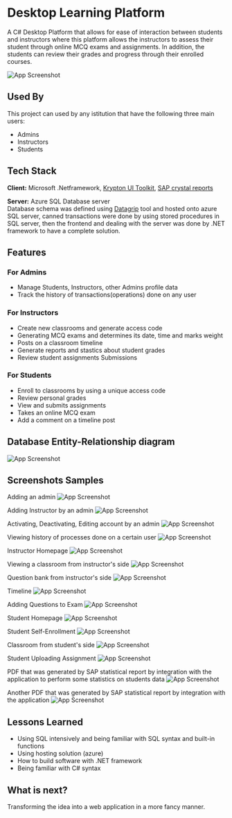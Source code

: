 
# Desktop Learning Platform

A C# Desktop Platform that allows for ease of 
interaction between students and instructors where this platform 
allows the instructors to assess their student through online MCQ 
exams and assignments. In addition, the students can review their 
grades and progress through their enrolled courses.

![App Screenshot](https://drive.google.com/uc?id=14uMz9uifI7fTKEuJZZ3Y7qlo4sRMeImX)






## Used By

This project can used by any istitution that have the following three main users:
- Admins
- Instructors
- Students


## Tech Stack

**Client:** Microsoft .Netframework, [Krypton UI Toolkit](https://github.com/ComponentFactory/Krypton), [SAP crystal reports](https://www.sap.com/products/technology-platform/crystal-reports.html)

**Server:** Azure SQL Database server
<br/>
Database schema was defined using [Datagrip](https://www.jetbrains.com/datagrip/) tool  and hosted onto azure SQL server, canned transactions were done by using stored procedures in SQL server, then the frontend and dealing with the server was done by .NET framework to have a complete solution.



 



## Features 

### For Admins
- Manage Students, Instructors, other Admins profile data
- Track the history of transactions(operations) done on any user


### For Instructors
- Create new classrooms and generate access code
- Generating MCQ exams and determines its date, time and marks weight
- Posts on a classroom timeline
- Generate reports and stastics about student grades
- Review student assignments Submissions

### For Students 
- Enroll to classrooms by using a unique access code
- Review personal grades
- View and submits assignments
- Takes an online MCQ exam 
- Add a comment on a timeline post 


## Database Entity-Relationship diagram

![App Screenshot](
https://drive.google.com/uc?id=1ZG0xYqA86CT7LEzmcgfvxpMN1lden7_V)

## Screenshots Samples
Adding an admin
![App Screenshot](
https://drive.google.com/uc?id=1hHg_2SBIEM8scqtuVpcMlqpc5V0nQ1__)

Adding Instructor by an admin
![App Screenshot](https://drive.google.com/uc?id=1oB17UGia5XKOLCvkBIu4lcGTEN5F8vH6)

Activating, Deactivating, Editing account by an admin
![App Screenshot](https://drive.google.com/uc?id=1WyQpaflG-rjUPp0BJV_7oVlkSxOC4G2-)

Viewing history of processes done on a certain user
![App Screenshot](https://drive.google.com/uc?id=1sWeZ1254GtFbJD4ElIUcl1mjsei75Li0)

Instructor Homepage
![App Screenshot](https://drive.google.com/uc?id=1Q2aPMweIlPDMOJlZknpWFtuZDv1Ew7g1)

Viewing a classroom from instructor's side
![App Screenshot](https://drive.google.com/uc?id=1kUz6biFzPT_1H-aGYooSbJrbpXgmTPyn)

Question bank from instructor's side
![App Screenshot](https://drive.google.com/uc?id=1U6LEnAG2onskJFyynGy4WStSvQiuHGZq)

Timeline
![App Screenshot](https://drive.google.com/uc?id=1spe7Olp9UCFwBV_UtYTbuKGyDLoUeZQd)

Adding Questions to Exam
![App Screenshot](https://drive.google.com/uc?id=1__a0baRQ4JTK7L4dGP9GhyVuzM9dI_1F)


Student Homepage
![App Screenshot](https://drive.google.com/uc?id=13JrrYtxlhJJCEtKPYNn-XOxlQRD_DGd4)

Student Self-Enrollment
![App Screenshot](https://drive.google.com/uc?id=1464Kt9neTE4Q2orOXOmAzDOUratrXsAL)

Classroom from student's side
![App Screenshot](https://drive.google.com/uc?id=1DaBQbw2a3QT9CHn6e5ZjtebJN3qbo69e)

Student Uploading Assignment
![App Screenshot](https://drive.google.com/uc?id=1DaBQbw2a3QT9CHn6e5ZjtebJN3qbo69e)


PDF that was generated by SAP statistical report by integration with the application to perform some statistics on students data
![App Screenshot](https://drive.google.com/uc?id=1hnp7AFoFzrWkzM82aYw9i2lzn4NiwRlH)




Another PDF that was generated by SAP statistical report by integration with the application
![App Screenshot](https://drive.google.com/uc?id=1Q16GKuKZM4XqkN0ahNDANJqr38Lf6K_1)





## Lessons Learned

- Using SQL intensively and being familiar with SQL syntax and built-in functions
- Using hosting solution (azure)
- How to build software with .NET framework
- Being familiar with C# syntax



## What is next?
Transforming the idea into a web application in a more fancy manner.
